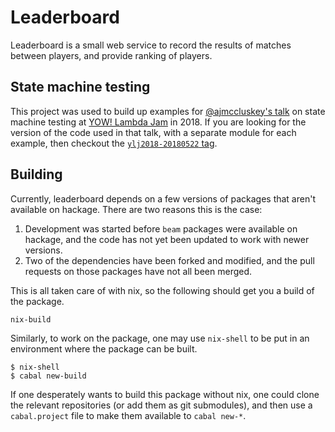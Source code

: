 # Leaderboard

Leaderboard is a small web service to record the results of matches between players, and provide
ranking of players.

## State machine testing

This project was used to build up examples for [@ajmccluskey's talk](https://qfpl.io/talks/) on
state machine testing at [YOW! Lambda Jam](http://lambdajam.yowconference.com.au/) in 2018. If you
are looking for the version of the code used in that talk, with a separate module for each example,
then checkout the [`ylj2018-20180522`
tag](https://github.com/qfpl/leaderboard/tree/ylj2018-20180522).

## Building

Currently, leaderboard depends on a few versions of packages that aren't available on hackage. There
are two reasons this is the case:

1. Development was started before `beam` packages were available on hackage, and the code has not
   yet been updated to work with newer versions.
2. Two of the dependencies have been forked and modified, and the pull requests on those packages
   have not all been merged.

This is all taken care of with nix, so the following should get you a build of the package.

```
nix-build
```

Similarly, to work on the package, one may use `nix-shell` to be put in an environment where the
package can be built.

```
$ nix-shell
$ cabal new-build
```

If one desperately wants to build this package without nix, one could clone the relevant
repositories (or add them as git submodules), and then use a `cabal.project` file to make them
available to `cabal new-*`.


